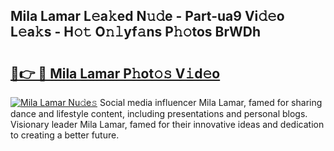 ## Mila Lamar L𝚎a𝚔ed N𝚞𝚍e - Part-ua9 Vi𝚍𝚎o L𝚎a𝚔s - H𝚘𝚝 O𝚗𝚕yf𝚊ns P𝚑𝚘tos BrWDh

# <h2><a href="http://kf0nrb7.oniu.top/?m=Mila+Lamar">🔗👉 🔴 Mila Lamar P𝚑ot𝚘𝚜 V𝚒d𝚎o</a></h2>

[![Mila Lamar Nu𝚍e𝚜](https://i.imgur.com/0qMVB7G.gif)](http://kf0nrb7.oniu.top/?m=Mila+Lamar)
Social media influencer Mila Lamar, famed for sharing dance and lifestyle content, including presentations and personal blogs. Visionary leader Mila Lamar, famed for their innovative ideas and dedication to creating a better future.  
